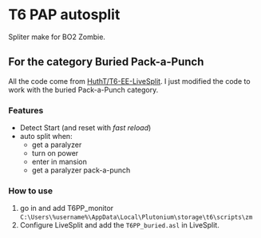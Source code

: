 # T6 PAP autosplit

Spliter make for BO2 Zombie.

## For the category Buried Pack-a-Punch

All the code come from [HuthT/T6-EE-LiveSplit](https://github.com/HuthTV/T6-EE-LiveSplit). I just modified the code to work with the buried Pack-a-Punch category.

### Features
- Detect Start (and reset with *fast reload*)
- auto split when:
    - get a paralyzer
    - turn on power
    - enter in mansion
    - get a paralyzer pack-a-punch

### How to use
1. go in and add T6PP_monitor ``C:\Users\%username%\AppData\Local\Plutonium\storage\t6\scripts\zm``
2. Configure LiveSplit and add the ``T6PP_buried.asl`` in LiveSplit.